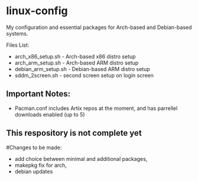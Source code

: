 # linux-config
My configuration and essential packages for Arch-based and Debian-based systems.


Files List:
- arch_x86_setup.sh - Arch-based x86 distro setup
- arch_arm_setup.sh - Arch-based ARM distro setup 
- debian_arm_setup.sh - Debian-based ARM distro setup
- sddm_2screen.sh - second screen setup on login screen

## Important Notes:
- Pacman.conf includes Artix repos at the moment, and has parrellel downloads enabled (up to 5)

## This respository is not complete yet
#Changes to be made:
- add choice between minimal and additional packages,
- makepkg fix for arch,
- debian updates
